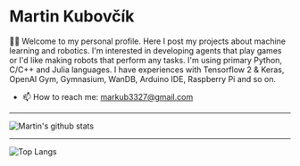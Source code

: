 # Martin Kubovčík

👋🏼 Welcome to my personal profile. Here I post my projects about machine learning and robotics. I'm interested in developing agents that play games or I'd like making robots that perform any tasks. I'm using primary Python, C/C++ and Julia languages. I have experiences with Tensorflow 2 & Keras, OpenAI Gym, Gymnasium, WanDB, Arduino IDE, Raspberry Pi and so on.

- 📫 How to reach me: markub3327@gmail.com
  
---

![Martin's github stats](https://github-profile-trophy.vercel.app/?username=markub3327&theme=dracula)

---

![Top Langs](https://github-readme-stats.vercel.app/api/top-langs/?username=markub3327&layout=compact&theme=radical&langs_count=10)
